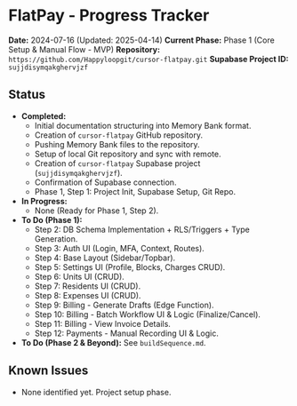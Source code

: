 # FlatPay - Progress Tracker

**Date:** 2024-07-16 (Updated: 2025-04-14)
**Current Phase:** Phase 1 (Core Setup & Manual Flow - MVP)
**Repository:** `https://github.com/Happyloopgit/cursor-flatpay.git`
**Supabase Project ID:** `sujjdisymqakghervjzf`

## Status
*   **Completed:**
    *   Initial documentation structuring into Memory Bank format.
    *   Creation of `cursor-flatpay` GitHub repository.
    *   Pushing Memory Bank files to the repository.
    *   Setup of local Git repository and sync with remote.
    *   Creation of `cursor-flatpay` Supabase project (`sujjdisymqakghervjzf`).
    *   Confirmation of Supabase connection.
    *   Phase 1, Step 1: Project Init, Supabase Setup, Git Repo.
*   **In Progress:**
    *   None (Ready for Phase 1, Step 2).
*   **To Do (Phase 1):**
    *   Step 2: DB Schema Implementation + RLS/Triggers + Type Generation.
    *   Step 3: Auth UI (Login, MFA, Context, Routes).
    *   Step 4: Base Layout (Sidebar/Topbar).
    *   Step 5: Settings UI (Profile, Blocks, Charges CRUD).
    *   Step 6: Units UI (CRUD).
    *   Step 7: Residents UI (CRUD).
    *   Step 8: Expenses UI (CRUD).
    *   Step 9: Billing - Generate Drafts (Edge Function).
    *   Step 10: Billing - Batch Workflow UI & Logic (Finalize/Cancel).
    *   Step 11: Billing - View Invoice Details.
    *   Step 12: Payments - Manual Recording UI & Logic.
*   **To Do (Phase 2 & Beyond):** See `buildSequence.md`.

## Known Issues
*   None identified yet. Project setup phase.